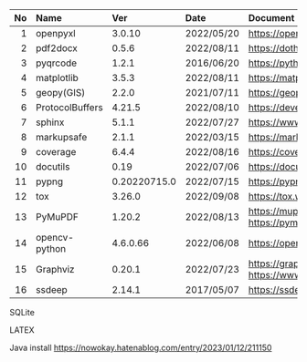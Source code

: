 
|No |Name|Ver|Date|Document URL|Source URL|Python package URL|
|--:|:-- |:--|:-- |:--         |:--       |:--|
|  1|openpyxl   |3.0.10 |2022/05/20 |https://openpyxl.readthedocs.io/en/stable/ |https://foss.heptapod.net/openpyxl/openpyxl |https://pypi.org/project/openpyxl/ |
|  2|pdf2docx   |0.5.6  |2022/08/11 |https://dothinking.github.io/pdf2docx/ |https://github.com/dothinking/pdf2docx |https://pypi.org/project/pdf2docx/ |
|  3|pyqrcode   |1.2.1  |2016/06/20 |https://pythonhosted.org/PyQRCode/ |https://github.com/mnooner256/pyqrcode |https://pypi.org/project/PyQRCode/ |
|  4|matplotlib |3.5.3  |2022/08/11 |https://matplotlib.org/ |https://github.com/matplotlib/matplotlib |https://pypi.org/project/matplotlib/ |
|  5|geopy(GIS) |2.2.0  |2021/07/11 |https://geopy.readthedocs.io/en/latest/ |https://github.com/geopy/geopy |https://pypi.org/project/geopy/ |
|  6|ProtocolBuffers |4.21.5 |2022/08/10 |https://developers.google.com/protocol-buffers/ |https://github.com/protocolbuffers/protobuf |https://pypi.org/project/protobuf/ |
|  7|sphinx     |5.1.1  |2022/07/27 |https://www.sphinx-doc.org/en/master/ |https://github.com/sphinx-doc/sphinx |https://pypi.org/project/Sphinx/ |
|  8|markupsafe |2.1.1  |2022/03/15 |https://markupsafe.palletsprojects.com/en/2.1.x/ |https://github.com/pallets/markupsafe/ |https://pypi.org/project/MarkupSafe/ |
|  9|coverage   |6.4.4  |2022/08/16 |https://coverage.readthedocs.io/en/6.4.4/ |https://github.com/nedbat/coveragepy |https://pypi.org/project/coverage/ |
| 10|docutils   |0.19   |2022/07/06 |https://docutils.sourceforge.io/ |https://repo.or.cz/docutils.git |https://pypi.org/project/docutils/ |
| 11|pypng      |0.20220715.0 | 2022/07/15 |https://pypng.readthedocs.io/en/latest/|https://gitlab.com/drj11/pypng/ |https://pypi.org/project/pypng/ |
| 12|tox        |3.26.0 |2022/09/08 |https://tox.wiki/en/latest/ |https://github.com/tox-dev/tox |https://pypi.org/project/tox/ |
| 13|PyMuPDF    |1.20.2 |2022/08/13 |https://mupdf.com/ https://pymupdf.readthedocs.io/en/latest/ |https://github.com/pymupdf/PyMuPDF |https://pypi.org/project/PyMuPDF/|
| 14|opencv-python|4.6.0.66 |2022/06/08 |https://opencv.org/ |https://github.com/opencv/opencv |https://pypi.org/project/opencv-python/|
| 15|Graphviz   |0.20.1 |2022/07/23 |https://graphviz.readthedocs.io/en/stable/ https://www.graphviz.org/ | https://github.com/xflr6/graphviz/ https://gitlab.com/graphviz/graphviz/ | https://gitlab.com/graphviz/graphviz/ |
| 16|ssdeep     |2.14.1 |2017/05/07 |https://ssdeep-project.github.io/ssdeep|2.14.1|||

SQLite

LATEX

Java install
https://nowokay.hatenablog.com/entry/2023/01/12/211150
